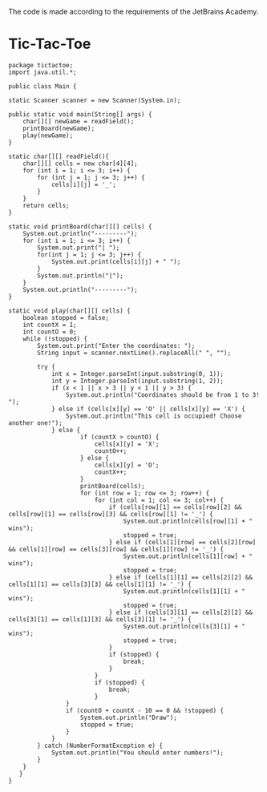 The code is made according to the requirements of the JetBrains Academy.
# Tic-Tac-Toe

    package tictactoe;
    import java.util.*;

    public class Main {
    
    static Scanner scanner = new Scanner(System.in);
    
    public static void main(String[] args) {
        char[][] newGame = readField();
        printBoard(newGame);
        play(newGame);
    }

    static char[][] readField(){
        char[][] cells = new char[4][4];
        for (int i = 1; i <= 3; i++) {
            for (int j = 1; j <= 3; j++) {
                cells[i][j] = '_';
            }
        }
        return cells;
    }

    static void printBoard(char[][] cells) {
        System.out.println("---------");
        for (int i = 1; i <= 3; i++) {
            System.out.print("| ");
            for(int j = 1; j <= 3; j++) {
                System.out.print(cells[i][j] + " ");
            }
            System.out.println("|");
        }
        System.out.println("---------");
    }

    static void play(char[][] cells) {
        boolean stopped = false;
        int countX = 1;
        int countO = 0;
        while (!stopped) {
            System.out.print("Enter the coordinates: ");
            String input = scanner.nextLine().replaceAll(" ", "");

            try {
                int x = Integer.parseInt(input.substring(0, 1));
                int y = Integer.parseInt(input.substring(1, 2));
                if (x < 1 || x > 3 || y < 1 || y > 3) {
                    System.out.println("Coordinates should be from 1 to 3! ");
                } else if (cells[x][y] == 'O' || cells[x][y] == 'X') {
                    System.out.println("This cell is occupied! Choose another one!");
                } else {
                        if (countX > countO) {
                            cells[x][y] = 'X';
                            countO++;
                        } else {
                            cells[x][y] = 'O';
                            countX++;
                        }
                        printBoard(cells);
                        for (int row = 1; row <= 3; row++) {
                            for (int col = 1; col <= 3; col++) {
                                if (cells[row][1] == cells[row][2] && cells[row][1] == cells[row][3] && cells[row][1] != '_') {
                                    System.out.println(cells[row][1] + " wins");
                                    stopped = true;
                                } else if (cells[1][row] == cells[2][row] && cells[1][row] == cells[3][row] && cells[1][row] != '_') {
                                    System.out.println(cells[1][row] + " wins");
                                    stopped = true;
                                } else if (cells[1][1] == cells[2][2] && cells[1][1] == cells[3][3] && cells[1][1] != '_') {
                                    System.out.println(cells[1][1] + " wins");
                                    stopped = true;
                                } else if (cells[3][1] == cells[2][2] && cells[3][1] == cells[1][3] && cells[3][1] != '_') {
                                    System.out.println(cells[3][1] + " wins");
                                    stopped = true;
                                }
                                if (stopped) {
                                    break;
                                }
                            }
                            if (stopped) {
                                break;
                            }
                    }
                    if (countO + countX - 10 == 0 && !stopped) {
                        System.out.println("Draw");
                        stopped = true;
                    }
                }
            } catch (NumberFormatException e) {
                System.out.println("You should enter numbers!");
            }
        }
       }
    }

